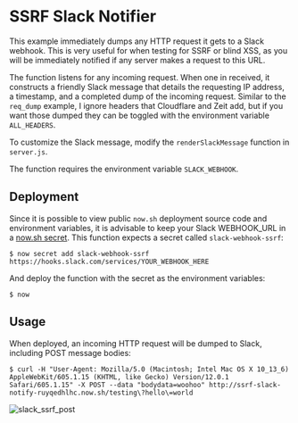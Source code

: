 # SSRF Slack Notifier
This example immediately dumps any HTTP request it gets to a Slack webhook. This is very useful for when testing for SSRF or blind XSS, as you will be immediately notified if any server makes a request to this URL.

The function listens for any incoming request. When one in received, it constructs a friendly Slack message that details the requesting IP address, a timestamp, and a completed dump of the incoming request. Similar to the `req_dump` example, I ignore headers that Cloudflare and Zeit add, but if you want those dumped they can be toggled with the environment variable `ALL_HEADERS`.

To customize the Slack message, modify the `renderSlackMessage` function in `server.js`.

The function requires the environment variable `SLACK_WEBHOOK`.

## Deployment
Since it is possible to view public `now.sh` deployment source code and environment variables, it is advisable to keep your Slack WEBHOOK_URL in a [now.sh secret](https://zeit.co/docs/v1/features/env-and-secrets). This function expects a secret called `slack-webhook-ssrf`:

```
$ now secret add slack-webhook-ssrf https://hooks.slack.com/services/YOUR_WEBHOOK_HERE
```

And deploy the function with the secret as the environment variables:

```
$ now
```

## Usage
When deployed, an incoming HTTP request will be dumped to Slack, including POST message bodies:

```
$ curl -H "User-Agent: Mozilla/5.0 (Macintosh; Intel Mac OS X 10_13_6) AppleWebKit/605.1.15 (KHTML, like Gecko) Version/12.0.1 Safari/605.1.15" -X POST --data "bodydata=woohoo" http://ssrf-slack-notify-ruyqedhlhc.now.sh/testing\?hello\=world
```

![slack_ssrf_post](../imgs/ssrf_notify_post.png)
